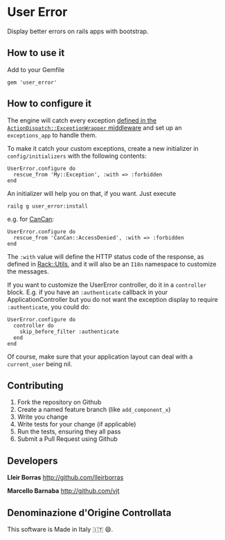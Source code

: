 # User Error

Display better errors on rails apps with bootstrap.

## How to use it

Add to your Gemfile

    gem 'user_error'

## How to configure it

The engine will catch every exception [defined in the `ActionDispatch::ExceptionWrapper` middleware](https://github.com/rails/rails/blob/master/actionpack/lib/action_dispatch/middleware/exception_wrapper.rb#L4)
and set up an `exceptions_app` to handle them.

To make it catch your custom exceptions, create a new initializer in `config/initializers` with the following contents:

    UserError.configure do
      rescue_from 'My::Exception', :with => :forbidden
    end

An initializer will help you on that, if you want. Just execute

    railg g user_error:install

e.g. for [CanCan](https://github.com/ryanb/cancan):

    UserError.configure do
      rescue_from 'CanCan::AccessDenied', :with => :forbidden
    end

The `:with` value will define the HTTP status code of the response, as defined in [Rack::Utils](http://rubydoc.info/github/rack/rack/master/Rack/Utils#HTTP_STATUS_CODES-constant),
and it will also be an `I18n` namespace to customize the messages.

If you want to customize the UserError controller, do it in a `controller`
block. E.g. if you have an `:authenticate` callback in your ApplicationController
but you do not want the exception display to require `:authenticate`, you could do:

    UserError.configure do
      controller do
        skip_before_filter :authenticate
      end
    end

Of course, make sure that your application layout can deal with a `current_user` being nil.

## Contributing

1. Fork the repository on Github
2. Create a named feature branch (like `add_component_x`)
3. Write you change
4. Write tests for your change (if applicable)
5. Run the tests, ensuring they all pass
6. Submit a Pull Request using Github

## Developers

**Lleir Borras** <http://github.com/lleirborras>

**Marcello Barnaba** <http://github.com/vjt>

## Denominazione d'Origine Controllata

This software is Made in Italy :it: :smile:.
